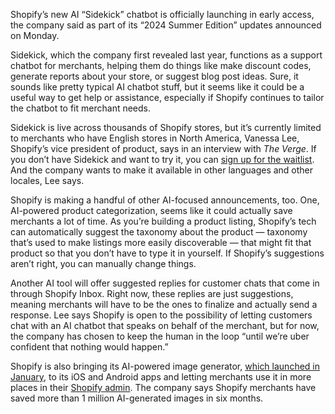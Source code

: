 Shopify’s new AI “Sidekick” chatbot is officially launching in early access, the company said as part of its “2024 Summer Edition” updates announced on Monday.

Sidekick, which the company first revealed last year, functions as a support chatbot for merchants, helping them do things like make discount codes, generate reports about your store, or suggest blog post ideas. Sure, it sounds like pretty typical AI chatbot stuff, but it seems like it could be a useful way to get help or assistance, especially if Shopify continues to tailor the chatbot to fit merchant needs.

Sidekick is live across thousands of Shopify stores, but it’s currently limited to merchants who have English stores in North America, Vanessa Lee, Shopify’s vice president of product, says in an interview with *The Verge*. If you don’t have Sidekick and want to try it, you can [sign up for the waitlist](https://go.skimresources.com/?id=1025X1701640&xs=1&url=https%3A%2F%2Fwww.shopify.com%2Fmagic%23sidekick). And the company wants to make it available in other languages and other locales, Lee says.

Shopify is making a handful of other AI-focused announcements, too. One, AI-powered product categorization, seems like it could actually save merchants a lot of time. As you’re building a product listing, Shopify’s tech can automatically suggest the taxonomy about the product — taxonomy that’s used to make listings more easily discoverable — that might fit that product so that you don’t have to type it in yourself. If Shopify’s suggestions aren’t right, you can manually change things.

Another AI tool will offer suggested replies for customer chats that come in through Shopify Inbox. Right now, these replies are just suggestions, meaning merchants will have to be the ones to finalize and actually send a response. Lee says Shopify is open to the possibility of letting customers chat with an AI chatbot that speaks on behalf of the merchant, but for now, the company has chosen to keep the human in the loop “until we’re uber confident that nothing would happen.”

Shopify is also bringing its AI-powered image generator, [which launched in January](/24056980/shopify-generative-ai-image-editing-search), to its iOS and Android apps and letting merchants use it in more places in their [Shopify admin](https://help.shopify.com/en/manual/shopify-admin). The company says Shopify merchants have saved more than 1 million AI-generated images in six months.

